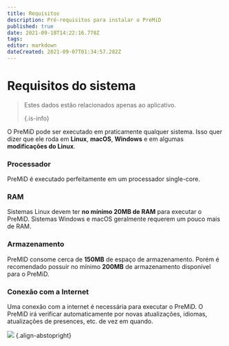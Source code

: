 ```yaml
---
title: Requisitos
description: Pré-requisitos para instalar o PreMiD
published: true
date: 2021-09-18T14:22:16.778Z
tags: 
editor: markdown
dateCreated: 2021-09-07T01:34:57.282Z
---
```


# Requisitos do sistema

> Estes dados estão relacionados apenas ao aplicativo. 
> 
> {.is-info}

O PreMiD pode ser executado em praticamente qualquer sistema. Isso quer dizer que ele roda em **Linux**, **macOS**, **Windows** e em algumas **modificações do Linux**.

### Processador
PreMiD é executado perfeitamente em um processador single-core.

### RAM
Sistemas Linux devem ter **no mínimo 20MB de RAM** para executar o PreMiD. Sistemas Windows e macOS geralmente requerem um pouco mais de RAM.

### Armazenamento
PreMID consome cerca de **150MB** de espaço de armazenamento. Porém é recomendado possuir no mínimo **200MB** de armazenamento disponível para o PreMiD.

### Conexão com a Internet
Uma conexão com a internet é necessária para executar o PreMiD. O PreMiD irá verificar automaticamente por novas atualizações, idiomas, atualizações de presences, etc. de vez em quando.

![](https://a.icons8.com/ViUXyjOj/f4tFww/svg.svg) {.align-abstopright}
